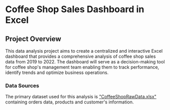 # Coffee Shop Sales Dashboard in Excel

## Project Overview

This data analysis project aims to create a centralized and interactive Excel dashboard that provides a comprehensive analysis of coffee shop sales data from 2019 to 2022.
The dashboard will serve as a decision-making tool for coffee shop's management team enabling them to track performance, identify trends and optimize business operations. 

### Data Sources
The primary dataset used for this analysis is ["CoffeeShopRawData.xlsx"](https://github.com/PallaviSharma04/Coffee-Shop-Sales-Dashboard-Excel-Project/blob/main/CoffeeShopRawData.xlsx) containing orders data, products and customer's information.
